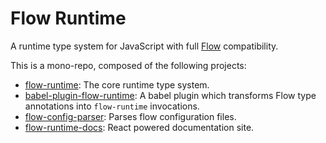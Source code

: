 # Flow Runtime

A runtime type system for JavaScript with full [Flow](https://flowtype.org/) compatibility.

This is a mono-repo, composed of the following projects:

  - [flow-runtime](./packages/flow-runtime): The core runtime type system.
  - [babel-plugin-flow-runtime](./packages/babel-plugin-flow-runtime): A babel plugin which transforms Flow type annotations into `flow-runtime` invocations.
  - [flow-config-parser](./packages/flow-config-parser): Parses flow configuration files.
  - [flow-runtime-docs](./packages/flow-runtime-docs): React powered documentation site.
